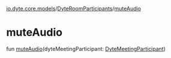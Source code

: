 [io.dyte.core.models](../index.md)/[DyteRoomParticipants](index.md)/[muteAudio](mute-audio.md)

# muteAudio


fun [muteAudio](mute-audio.md)(dyteMeetingParticipant: [DyteMeetingParticipant](../-dyte-meeting-participant/index.md))
